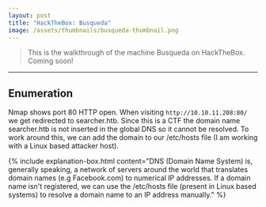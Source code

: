 ```yaml
---
layout: post
title: "HackTheBox: Busqueda"
image: /assets/thumbnails/busqueda-thumbnail.png
---
```


> This is the walkthrough of the machine Busqueda on HackTheBox. Coming soon!  

---
## Enumeration

Nmap shows port 80 HTTP open. When visiting `http://10.10.11.208:80/` we get redirected to searcher.htb. Since this is a CTF the domain name searcher.htb is not inserted in the global DNS so it cannot be resolved. To work around this, we can add the domain to our /etc/hosts file (I am working with a Linux based attacker host).

{% include explanation-box.html content="DNS (Domain Name System) is, generally speaking, a network of servers around the world that translates domain names (e.g Facebook.com) to numerical IP addresses. If a domain name isn't registered, we can use the /etc/hosts file (present in Linux based systems) to resolve a domain name to an IP address manually." %}

```
```